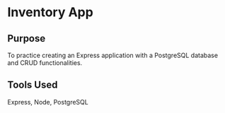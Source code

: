 # Inventory App

<!-- [Live Demo]() -->

## Purpose

To practice creating an Express application with a PostgreSQL database and CRUD functionalities.

## Tools Used

Express, Node, PostgreSQL
